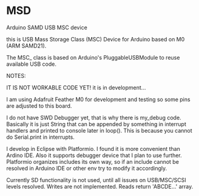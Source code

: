 # MSD
Arduino SAMD USB MSC device

this is USB Mass Storage Class (MSC) Device for Arduino based on M0 (ARM SAMD21).

The MSC_ class is based on Arduino's PluggableUSBModule to reuse available USB code.  

NOTES:

IT IS NOT WORKABLE CODE YET! it is in development...

I am using Adafruit Feather M0 for development and testing so some pins are adjusted to this board.

I do not have SWD Debugger yet, that is why there is my_debug code. Basically it is just String that can be appended by something in interrupt handlers and printed to console later in loop(). This is because you cannot do Serial.print in interrupts.

I develop in Eclipse with Platformio. I found it is more convenient than Ardino IDE. Also it supports debugger device that I plan to use further. Platformio organizes includes its own way, so if an include cannot be resolved in Arduino IDE or other env try to modify it accordingly. 

Currently SD functionality is not used, until all issues on USB/MSC/SCSI levels resolved. 
Writes are not implemented. 
Reads return 'ABCDE...' array.

